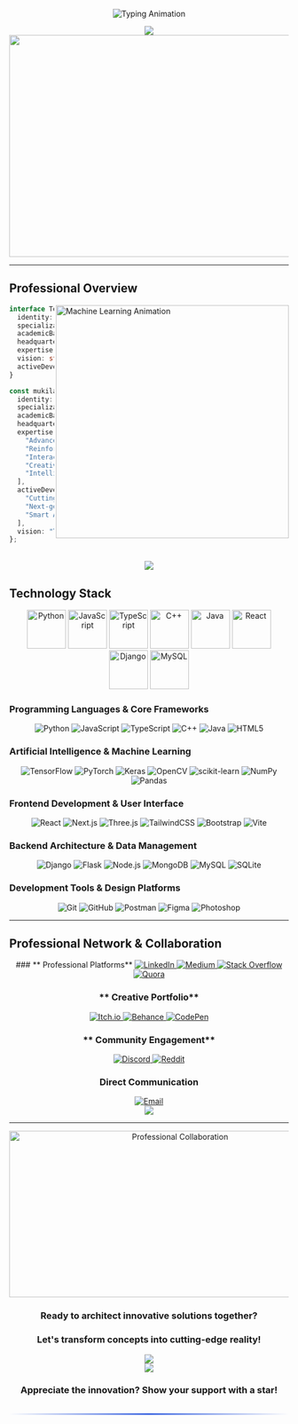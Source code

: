 <div align="center">
  
![Typing Animation](https://readme-typing-svg.herokuapp.com?font=Cascadia+Code&size=32&duration=2500&pause=800&color=4169E1&center=true&vCenter=true&multiline=true&width=900&height=120&lines=MUKILAN+A+M;AI+Engineer+%7C+Innovation+Pioneer;Technology+Architect+%7C+Problem+Solver)

</div>



<div align="center">
  <img src="https://capsule-render.vercel.app/api?type=waving&color=gradient&customColorList=21,33,61,105&height=180&section=header&text=Innovation%20Starts%20Here&fontSize=42&fontColor=fff&animation=fadeIn&fontAlignY=32"/>
</div>



<div align="center">
  <img width="800" height="400" src="https://user-images.githubusercontent.com/74038190/225813708-98b745f2-7d22-48cf-9150-083f1b00d6c9.gif">
</div>

---

## **Professional Overview**

<img align="right" alt="Machine Learning Animation" width="420" src="https://user-images.githubusercontent.com/74038190/229223263-cf2e4b07-2615-4f87-9c38-e37600f8381a.gif"/>

```typescript
interface TechArchitect {
  identity: string;
  specialization: string;
  academicBackground: string;
  headquarters: string;
  expertise: string[];
  vision: string;
  activeDevelopment: string[];
}

const mukilanProfile: TechArchitect = {
  identity: "Mukilan A M",
  specialization: "AI/ML Engineer & Innovation Architect",
  academicBackground: "B.Tech AI & ML | Chennai Institute",
  headquarters: "Chennai, Tamil Nadu, India",
  expertise: [
    "Advanced Neural Networks & Deep Learning",
    "Reinforcement Learning Systems",
    "Interactive Game Development",
    "Creative AI & Generative Solutions",
    "Intelligent Automation Architecture"
  ],
  activeDevelopment: [
    "Cutting-edge AI Research Projects",
    "Next-generation Gaming Experiences",
    "Smart Automation Frameworks"
  ],
  vision: "Transforming complex challenges into innovative solutions"
};
```

<br clear="right"/>

<div align="center">
  <img src="https://user-images.githubusercontent.com/74038190/212284100-561aa473-3905-4a80-b561-0d28506553ee.gif">
</div>



## **Technology Stack**

<div align="center">
  <img src="https://techstack-generator.vercel.app/python-icon.svg" alt="Python" width="70" height="70" />
  <img src="https://techstack-generator.vercel.app/js-icon.svg" alt="JavaScript" width="70" height="70" />
  <img src="https://techstack-generator.vercel.app/ts-icon.svg" alt="TypeScript" width="70" height="70" />
  <img src="https://techstack-generator.vercel.app/cpp-icon.svg" alt="C++" width="70" height="70" />
  <img src="https://techstack-generator.vercel.app/java-icon.svg" alt="Java" width="70" height="70" />
  <img src="https://techstack-generator.vercel.app/react-icon.svg" alt="React" width="70" height="70" />
  <img src="https://techstack-generator.vercel.app/django-icon.svg" alt="Django" width="70" height="70" />
  <img src="https://techstack-generator.vercel.app/mysql-icon.svg" alt="MySQL" width="70" height="70" />
</div>

### **Programming Languages & Core Frameworks**
<div align="center">

![Python](https://img.shields.io/badge/Python-3776AB?style=for-the-badge&logo=python&logoColor=white&labelColor=0D1117)
![JavaScript](https://img.shields.io/badge/JavaScript-F7DF1E?style=for-the-badge&logo=javascript&logoColor=black&labelColor=0D1117)
![TypeScript](https://img.shields.io/badge/TypeScript-3178C6?style=for-the-badge&logo=typescript&logoColor=white&labelColor=0D1117)
![C++](https://img.shields.io/badge/C++-00599C?style=for-the-badge&logo=cplusplus&logoColor=white&labelColor=0D1117)
![Java](https://img.shields.io/badge/Java-ED8B00?style=for-the-badge&logo=openjdk&logoColor=white&labelColor=0D1117)
![HTML5](https://img.shields.io/badge/HTML5-E34F26?style=for-the-badge&logo=html5&logoColor=white&labelColor=0D1117)

</div>

### **Artificial Intelligence & Machine Learning**
<div align="center">

![TensorFlow](https://img.shields.io/badge/TensorFlow-FF6F00?style=for-the-badge&logo=tensorflow&logoColor=white&labelColor=0D1117)
![PyTorch](https://img.shields.io/badge/PyTorch-EE4C2C?style=for-the-badge&logo=pytorch&logoColor=white&labelColor=0D1117)
![Keras](https://img.shields.io/badge/Keras-D00000?style=for-the-badge&logo=keras&logoColor=white&labelColor=0D1117)
![OpenCV](https://img.shields.io/badge/OpenCV-5C3EE8?style=for-the-badge&logo=opencv&logoColor=white&labelColor=0D1117)
![scikit-learn](https://img.shields.io/badge/scikit--learn-F7931E?style=for-the-badge&logo=scikit-learn&logoColor=white&labelColor=0D1117)
![NumPy](https://img.shields.io/badge/NumPy-013243?style=for-the-badge&logo=numpy&logoColor=white&labelColor=0D1117)
![Pandas](https://img.shields.io/badge/Pandas-150458?style=for-the-badge&logo=pandas&logoColor=white&labelColor=0D1117)

</div>

### **Frontend Development & User Interface**
<div align="center">

![React](https://img.shields.io/badge/React-61DAFB?style=for-the-badge&logo=react&logoColor=black&labelColor=0D1117)
![Next.js](https://img.shields.io/badge/Next.js-000000?style=for-the-badge&logo=next.js&logoColor=white&labelColor=0D1117)
![Three.js](https://img.shields.io/badge/Three.js-000000?style=for-the-badge&logo=three.js&logoColor=white&labelColor=0D1117)
![TailwindCSS](https://img.shields.io/badge/Tailwind-38B2AC?style=for-the-badge&logo=tailwind-css&logoColor=white&labelColor=0D1117)
![Bootstrap](https://img.shields.io-badge/Bootstrap-7952B3?style=for-the-badge&logo=bootstrap&logoColor=white&labelColor=0D1117)
![Vite](https://img.shields.io/badge/Vite-646CFF?style=for-the-badge&logo=vite&logoColor=white&labelColor=0D1117)

</div>

### **Backend Architecture & Data Management**
<div align="center">

![Django](https://img.shields.io/badge/Django-092E20?style=for-the-badge&logo=django&logoColor=white&labelColor=0D1117)
![Flask](https://img.shields.io/badge/Flask-000000?style=for-the-badge&logo=flask&logoColor=white&labelColor=0D1117)
![Node.js](https://img.shields.io/badge/Node.js-339933?style=for-the-badge&logo=node.js&logoColor=white&labelColor=0D1117)
![MongoDB](https://img.shields.io/badge/MongoDB-4EA94B?style=for-the-badge&logo=mongodb&logoColor=white&labelColor=0D1117)
![MySQL](https://img.shields.io/badge/MySQL-4479A1?style=for-the-badge&logo=mysql&logoColor=white&labelColor=0D1117)
![SQLite](https://img.shields.io/badge/SQLite-003B57?style=for-the-badge&logo=sqlite&logoColor=white&labelColor=0D1117)

</div>

### **Development Tools & Design Platforms**
<div align="center">

![Git](https://img.shields.io/badge/Git-F05032?style=for-the-badge&logo=git&logoColor=white&labelColor=0D1117)
![GitHub](https://img.shields.io/badge/GitHub-181717?style=for-the-badge&logo=github&logoColor=white&labelColor=0D1117)
![Postman](https://img.shields.io/badge/Postman-FF6C37?style=for-the-badge&logo=postman&logoColor=white&labelColor=0D1117)
![Figma](https://img.shields.io/badge/Figma-F24E1E?style=for-the-badge&logo=figma&logoColor=white&labelColor=0D1117)
![Photoshop](https://img.shields.io/badge/Photoshop-31A8FF?style=for-the-badge&logo=adobe-photoshop&logoColor=white&labelColor=0D1117)

</div>




---

## **Professional Network & Collaboration**

<div align="center">
### ** Professional Platforms**
<a href="https://linkedin.com/in/mukilan-a-m-a4a59a28b" target="_blank">
  <img src="https://img.shields.io/badge/LinkedIn-0077B5?style=for-the-badge&logo=linkedin&logoColor=white&labelColor=0D1117" alt="LinkedIn"/>
</a>
<a href="https://medium.com/@mukilanam193" target="_blank">
  <img src="https://img.shields.io/badge/Medium-12100E?style=for-the-badge&logo=medium&logoColor=white&labelColor=0D1117" alt="Medium"/>
</a>
<a href="https://stackoverflow.com/users/30369307" target="_blank">
  <img src="https://img.shields.io/badge/Stack_Overflow-FE7A16?style=for-the-badge&logo=stack-overflow&logoColor=white&labelColor=0D1117" alt="Stack Overflow"/>
</a>
<a href="https://www.quora.com/profile/MUKILAN-887" target="_blank">
  <img src="https://img.shields.io/badge/Quora-B92B27?style=for-the-badge&logo=quora&logoColor=white&labelColor=0D1117" alt="Quora"/>
</a>

### ** Creative Portfolio**
<a href="https://ammukilan.itch.io/" target="_blank">
  <img src="https://img.shields.io/badge/Itch.io-FA5C5C?style=for-the-badge&logo=itch.io&logoColor=white&labelColor=0D1117" alt="Itch.io"/>
</a>
<a href="https://behance.net/scienceislife" target="_blank">
  <img src="https://img.shields.io/badge/Behance-1769FF?style=for-the-badge&logo=behance&logoColor=white&labelColor=0D1117" alt="Behance"/>
</a>
<a href="https://codepen.io/MUKILAN-887" target="_blank">
  <img src="https://img.shields.io/badge/CodePen-000000?style=for-the-badge&logo=codepen&logoColor=white&labelColor=0D1117" alt="CodePen"/>
</a>

### ** Community Engagement**
<a href="https://discord.gg/mukil_nexus_58152" target="_blank">
  <img src="https://img.shields.io/badge/Discord-7289DA?style=for-the-badge&logo=discord&logoColor=white&labelColor=0D1117" alt="Discord"/>
</a>
<a href="https://www.reddit.com/user/Bubbly_Distance_7627/" target="_blank">
  <img src="https://img.shields.io/badge/Reddit-FF4500?style=for-the-badge&logo=reddit&logoColor=white&labelColor=0D1117" alt="Reddit"/>
</a>

### **Direct Communication**
<a href="mailto:ammukilan06@gmail.com" target="_blank">
  <img src="https://img.shields.io/badge/Email-D14836?style=for-the-badge&logo=gmail&logoColor=white&labelColor=0D1117" alt="Email"/>
</a>

</div>

<div align="center">
  <img src="https://user-images.githubusercontent.com/74038190/212284100-561aa473-3905-4a80-b561-0d28506553ee.gif">
</div>

---

<div align="center">
  
<img align="center" alt="Professional Collaboration" width="600" height="300" src="https://user-images.githubusercontent.com/74038190/213760677-e5b7b3f2-9f68-4cb1-9f1b-0f7e936a3c57.gif"/>

### **Ready to architect innovative solutions together?**
### **Let's transform concepts into cutting-edge reality!**

<img src="https://capsule-render.vercel.app/api?type=waving&color=gradient&customColorList=21,33,61,105&height=120&section=footer&animation=fadeIn"/>

<div align="center">
  <img src="https://komarev.com/ghpvc/?username=MUKILAN0608&color=4169E1&style=for-the-badge&label=PROFILE+VISITORS"/>
</div>

### **Appreciate the innovation? Show your support with a star!**

</div>

<hr style="border: 0; height: 3px; background: linear-gradient(90deg, rgba(65,105,225,0) 0%, #4169E1 50%, rgba(65,105,225,0) 100%); margin: 32px 0;" />
